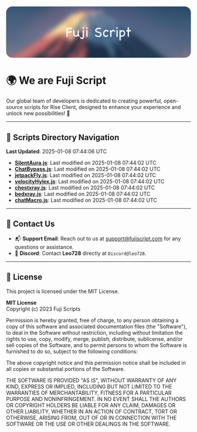 ![Banner](.github/b.webp)

# 🌍 **We are Fuji Script**

Our global team of developers is dedicated to creating powerful, open-source scripts for Rise Client, designed to enhance your experience and unlock new possibilities! 🌟

---
<!-- SCRIPTS_NAVIGATION_START -->
## 📂 **Scripts Directory Navigation**

**Last Updated**: 2025-01-08 07:44:06 UTC

- **[SilentAura.js](scripts/SilentAura.js)**: Last modified on 2025-01-08 07:44:02 UTC
- **[ChatBypass.js](scripts/ChatBypass.js)**: Last modified on 2025-01-08 07:44:02 UTC
- **[jetpackFly.js](scripts/jetpackFly.js)**: Last modified on 2025-01-08 07:44:02 UTC
- **[velocityHylex.js](scripts/velocityHylex.js)**: Last modified on 2025-01-08 07:44:02 UTC
- **[chestxray.js](scripts/chestxray.js)**: Last modified on 2025-01-08 07:44:02 UTC
- **[bedxray.js](scripts/bedxray.js)**: Last modified on 2025-01-08 07:44:02 UTC
- **[chatMacro.js](scripts/chatMacro.js)**: Last modified on 2025-01-08 07:44:02 UTC

<!-- SCRIPTS_NAVIGATION_END -->

---

## 💬 **Contact Us**  
- 📬 **Support Email**: Reach out to us at [support@fujiscript.com](mailto:support@fujiscript.com) for any questions or assistance.  
- 💬 **Discord**: Contact **Leo728** directly at `Discord@leo728`.

---

## 📜 **License**

This project is licensed under the MIT License.  

**MIT License**  
Copyright (c) 2023 Fuji Scripts  

Permission is hereby granted, free of charge, to any person obtaining a copy of this software and associated documentation files (the "Software"), to deal in the Software without restriction, including without limitation the rights to use, copy, modify, merge, publish, distribute, sublicense, and/or sell copies of the Software, and to permit persons to whom the Software is furnished to do so, subject to the following conditions:  

The above copyright notice and this permission notice shall be included in all copies or substantial portions of the Software.  

THE SOFTWARE IS PROVIDED "AS IS", WITHOUT WARRANTY OF ANY KIND, EXPRESS OR IMPLIED, INCLUDING BUT NOT LIMITED TO THE WARRANTIES OF MERCHANTABILITY, FITNESS FOR A PARTICULAR PURPOSE AND NONINFRINGEMENT. IN NO EVENT SHALL THE AUTHORS OR COPYRIGHT HOLDERS BE LIABLE FOR ANY CLAIM, DAMAGES OR OTHER LIABILITY, WHETHER IN AN ACTION OF CONTRACT, TORT OR OTHERWISE, ARISING FROM, OUT OF OR IN CONNECTION WITH THE SOFTWARE OR THE USE OR OTHER DEALINGS IN THE SOFTWARE.  
